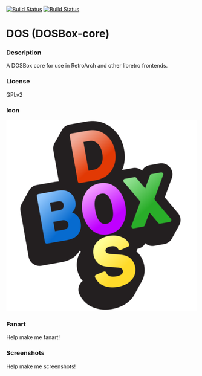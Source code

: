 [![Build Status](https://travis-ci.org/kodi-game/game.libretro.dosbox-core.svg?branch=master)](https://travis-ci.org/kodi-game/game.libretro.dosbox-core)
[![Build Status](https://ci.appveyor.com/api/projects/status/github/kodi-game/game.libretro.dosbox-core?svg=true)](https://ci.appveyor.com/project/kodi-game/game-libretro-dosbox-core)

# DOS (DOSBox-core)

### Description

A DOSBox core for use in RetroArch and other libretro frontends.

### License

GPLv2

### Icon

![DOS (DOSBox-core) icon](game.libretro.dosbox-core/resources/icon.png)

### Fanart

Help make me fanart!

### Screenshots

Help make me screenshots!
